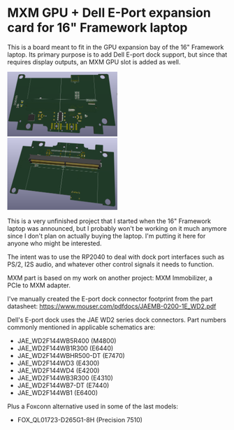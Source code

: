 # MXM GPU + Dell E-Port expansion card for 16" Framework laptop

This is a board meant to fit in the GPU expansion bay of the 16" Framework laptop. Its primary purpose is to add Dell E-port dock support, but since that requires display outputs, an MXM GPU slot is added as well.

<img src='top3d.png' width=50%/>

<img src='bottom3d.png' width=50%/>



This is a very unfinished project that I started when the 16" Framework laptop was announced, but I probably won't be working on it much anymore since I don't plan on actually buying the laptop. I'm putting it here for anyone who might be interested.

The intent was to use the RP2040 to deal with dock port interfaces such as PS/2, I2S audio, and whatever other control signals it needs to function.

MXM part is based on my work on another project: MXM Immobilizer, a PCIe to MXM adapter.

I've manually created the E-port dock connector footprint from the part datasheet: https://www.mouser.com/pdfdocs/JAEMB-0200-1E_WD2.pdf

Dell's E-port dock uses the JAE WD2 series dock connectors. Part numbers commonly mentioned in applicable schematics are:
* JAE_WD2F144WB5R400 (M4800)
* JAE_WD2F144WB1R300 (E6440)
* JAE_WD2F144WBHR500-DT (E7470)
* JAE_WD2F144WD3 (E4300)
* JAE_WD2F144WD4 (E4200)
* JAE_WD2F144WB3R300 (E4310)
* JAE_WD2F144WB7-DT (E7440)
* JAE_WD2F144WB1 (E6400)

Plus a Foxconn alternative used in some of the last models:
* FOX_QL01723-D265G1-8H (Precision 7510)

